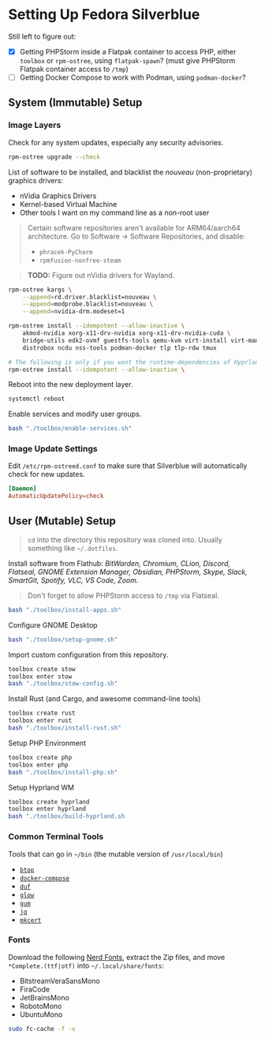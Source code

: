 # Setting Up Fedora Silverblue

Still left to figure out:
- [x] Getting PHPStorm inside a Flatpak container to access PHP, either `toolbox` or `rpm-ostree`, using `flatpak-spawn`?
  (must give PHPStorm Flatpak container access to `/tmp`)
- [ ] Getting Docker Compose to work with Podman, using `podman-docker`?

## System (Immutable) Setup

### Image Layers
Check for any system updates, especially any security advisories.
```bash
rpm-ostree upgrade --check
```

List of software to be installed, and blacklist the _nouveau_ (non-proprietary) graphics drivers:
- nVidia Graphics Drivers
- Kernel-based Virtual Machine
- Other tools I want on my command line as a non-root user

> Certain software repositories aren't available for ARM64/aarch64 architecture. Go to Software
> &rarr; Software Repositories, and disable:
> - `phracek-PyCharm`
> - `rpmfusion-nonfree-steam`

> **TODO:** Figure out nVidia drivers for Wayland.
```bash
rpm-ostree kargs \
    --append=rd.driver.blacklist=nouveau \
    --append=modprobe.blacklist=nouveau \
    --append=nvidia-drm.modeset=1

rpm-ostree install --idempotent --allow-inactive \
    akmod-nvidia xorg-x11-drv-nvidia xorg-x11-drv-nvidia-cuda \
    bridge-utils edk2-ovmf guestfs-tools qemu-kvm virt-install virt-manager virt-top \
    distrobox ncdu nss-tools podman-docker tlp tlp-rdw tmux

# The following is only if you want the runtime-dependencies of Hyprland WM.
rpm-ostree install --idempotent --allow-inactive \

```

Reboot into the new deployment layer.
```bash
systemctl reboot
```

Enable services and modify user groups.
```bash
bash "./toolbox/enable-services.sh"
```

### Image Update Settings
Edit `/etc/rpm-ostreed.conf` to make sure that Silverblue will automatically check for new updates.
```conf
[Daemon]
AutomaticUpdatePolicy=check
```

## User (Mutable) Setup

> `cd` into the directory this repository was cloned into. Usually something like `~/.dotfiles`.

Install software from Flathub: _BitWarden, Chromium, CLion, Discord, Flatseal,
GNOME Extension Manager, Obsidian, PHPStorm, Skype, Slack, SmartGit, Spotify,
VLC, VS Code, Zoom._

> Don't forget to allow PHPStorm access to `/tmp` via Flatseal.

```bash
bash "./toolbox/install-apps.sh"
```

Configure GNOME Desktop
```bash
bash "./toolbox/setup-gnome.sh"
```

Import custom configuration from this repository.
```bash
toolbox create stow
toolbox enter stow
bash "./toolbox/stow-config.sh"
```

Install Rust (and Cargo, and awesome command-line tools)
```bash
toolbox create rust
toolbox enter rust
bash "./toolbox/install-rust.sh"
```

Setup PHP Environment
```bash
toolbox create php
toolbox enter php
bash "./toolbox/install-php.sh"
```

Setup Hyprland WM
```bash
toolbox create hyprland
toolbox enter hyprland
bash "./toolbox/build-hyprland.sh
```

### Common Terminal Tools
Tools that can go in `~/bin` (the mutable version of `/usr/local/bin`)
- [`btop`](https://github.com/aristocratos/btop)
- [`docker-compose`](https://github.com/docker/compose)
- [`duf`](https://github.com/muesli/duf)
- [`glow`](https://github.com/charmbracelet/glow)
- [`gum`](https://github.com/charmbracelet/gum)
- [`jq`](https://github.com/stedolan/jq)
- [`mkcert`](https://github.com/FiloSottile/mkcert)

### Fonts
Download the following [Nerd Fonts](https://www.nerdfonts.com/font-downloads), extract the Zip files, and move `*Complete.(ttf|otf)` into `~/.local/share/fonts`:
- BitstreamVeraSansMono
- FiraCode
- JetBrainsMono
- RobotoMono
- UbuntuMono

```bash
sudo fc-cache -f -v
```
